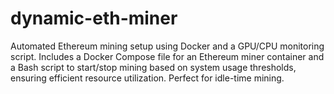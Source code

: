 # dynamic-eth-miner
Automated Ethereum mining setup using Docker and a GPU/CPU monitoring script. Includes a Docker Compose file for an Ethereum miner container and a Bash script to start/stop mining based on system usage thresholds, ensuring efficient resource utilization. Perfect for idle-time mining.
